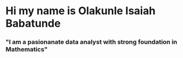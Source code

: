 # Hi my name is Olakunle Isaiah Babatunde
### "I am a pasionanate data analyst with strong foundation in Mathematics"


